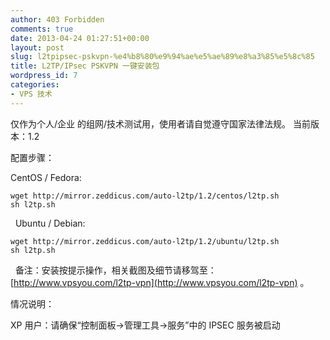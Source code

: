 ```yaml
---
author: 403 Forbidden
comments: true
date: 2013-04-24 01:27:51+00:00
layout: post
slug: l2tpipsec-pskvpn-%e4%b8%80%e9%94%ae%e5%ae%89%e8%a3%85%e5%8c%85
title: L2TP/IPsec PSKVPN 一键安装包
wordpress_id: 7
categories:
- VPS 技术
---
```

仅作为个人/企业
的组网/技术测试用，使用者请自觉遵守国家法律法规。
当前版本：1.2

配置步骤：

CentOS / Fedora:

```shell
wget http://mirror.zeddicus.com/auto-l2tp/1.2/centos/l2tp.sh
sh l2tp.sh
```


 
Ubuntu / Debian:

```shell
wget http://mirror.zeddicus.com/auto-l2tp/1.2/ubuntu/l2tp.sh
sh l2tp.sh
```


 
备注：安装按提示操作，相关截图及细节请移驾至：[http://www.vpsyou.com/l2tp-vpn](http://www.vpsyou.com/l2tp-vpn) 。

情况说明：

XP 用户：请确保“控制面板->管理工具->服务”中的 IPSEC 服务被启动
